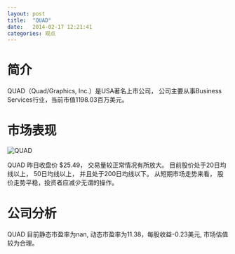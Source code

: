 ```yaml
---
layout: post
title:  "QUAD"
date:   2014-02-17 12:21:41
categories: 观点
---
```


# 简介
QUAD（Quad/Graphics, Inc.）是USA著名上市公司，
公司主要从事Business Services行业，当前市值1198.03百万美元。

# 市场表现

![QUAD](http://finviz.com/chart.ashx?t=QUAD&ty=c&ta=1&p=d&s=l)

QUAD 昨日收盘价 $25.49，
交易量较正常情况有所放大。
目前股价处于20日均线以上，
50日均线以上，
并且处于200日均线以下。
从短期市场走势来看，
股价走势平稳，投资者应减少无谓的操作。

# 公司分析
QUAD 目前静态市盈率为nan, 动态市盈率为11.38，每股收益-0.23美元,
市场估值较为合理。
